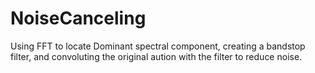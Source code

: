 # NoiseCanceling
Using FFT to locate Dominant spectral component, creating a bandstop filter, 
and convoluting the original aution with the filter to reduce noise.

